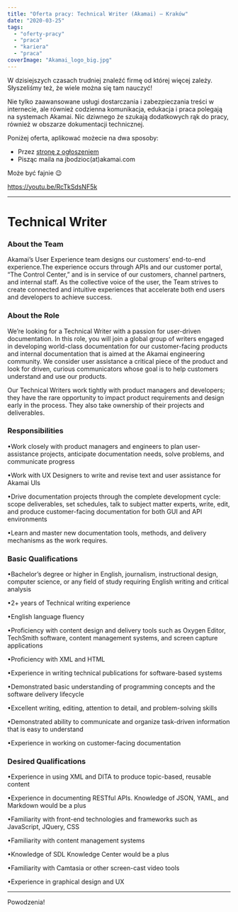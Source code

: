```yaml
---
title: "Oferta pracy: Technical Writer (Akamai) – Kraków"
date: "2020-03-25"
tags:
  - "oferty-pracy"
  - "praca"
  - "kariera"
  - "praca"
coverImage: "Akamai_logo_big.jpg"
---
```


W dzisiejszych czasach trudniej znaleźć firmę od której więcej zależy.
Słyszeliśmy też, że wiele można się tam nauczyć!

Nie tylko zaawansowane usługi dostarczania i zabezpieczania treści w internecie,
ale również codzienna komunikacja, edukacja i praca polegają na systemach
Akamai. Nic dziwnego że szukają dodatkowych rąk do pracy, również w obszarze
dokumentacji technicznej.

Poniżej oferta, aplikować możecie na dwa sposoby:

- Przez
  [stronę z ogłoszeniem](https://akamaicareers.inflightcloud.com/app/ui/jobdetails/aka_ext/020637)
- Pisząc maila na jbodzioc(at)akamai.com

Może być fajnie 😉

https://youtu.be/RcTkSdsNF5k

---

# Technical Writer

### **About the Team** 

Akamai’s User Experience team designs our customers’ end-to-end experience.The
experience occurs through APIs and our customer portal, “The Control Center,”
and is in service of our customers, channel partners, and internal staff. As the
collective voice of the user, the Team strives to create connected and intuitive
experiences that accelerate both end users and developers to achieve success.

### **About the Role** 

We’re looking for a Technical Writer with a passion for user-driven
documentation. In this role, you will join a global group of writers engaged in
developing world-class documentation for our customer-facing products and
internal documentation that is aimed at the Akamai engineering community. We
consider user assistance a critical piece of the product and look for driven,
curious communicators whose goal is to help customers understand and use our
products.

Our Technical Writers work tightly with product managers and developers; they
have the rare opportunity to impact product requirements and design early in the
process. They also take ownership of their projects and deliverables.

### **Responsibilities**

•Work closely with product managers and engineers to plan user-assistance
projects, anticipate documentation needs, solve problems, and communicate
progress

•Work with UX Designers to write and revise text and user assistance for Akamai
UIs

•Drive documentation projects through the complete development cycle: scope
deliverables, set schedules, talk to subject matter experts, write, edit, and
produce customer-facing documentation for both GUI and API environments

•Learn and master new documentation tools, methods, and delivery mechanisms as
the work requires.

### **Basic Qualifications**

•Bachelor’s degree or higher in English, journalism, instructional design,
computer science, or any field of study requiring English writing and critical
analysis

•2+ years of Technical writing experience

•English language fluency

•Proficiency with content design and delivery tools such as Oxygen Editor,
TechSmith software, content management systems, and screen capture applications

•Proficiency with XML and HTML

•Experience in writing technical publications for software-based systems

•Demonstrated basic understanding of programming concepts and the software
delivery lifecycle

•Excellent writing, editing, attention to detail, and problem-solving skills

•Demonstrated ability to communicate and organize task-driven information that
is easy to understand

•Experience in working on customer-facing documentation

### **Desired Qualifications** 

•Experience in using XML and DITA to produce topic-based, reusable content

•Experience in documenting RESTful APIs. Knowledge of JSON, YAML, and Markdown
would be a plus

•Familiarity with front-end technologies and frameworks such as JavaScript,
JQuery, CSS

•Familiarity with content management systems

•Knowledge of SDL Knowledge Center would be a plus

•Familiarity with Camtasia or other screen-cast video tools

•Experience in graphical design and UX

---

Powodzenia!
